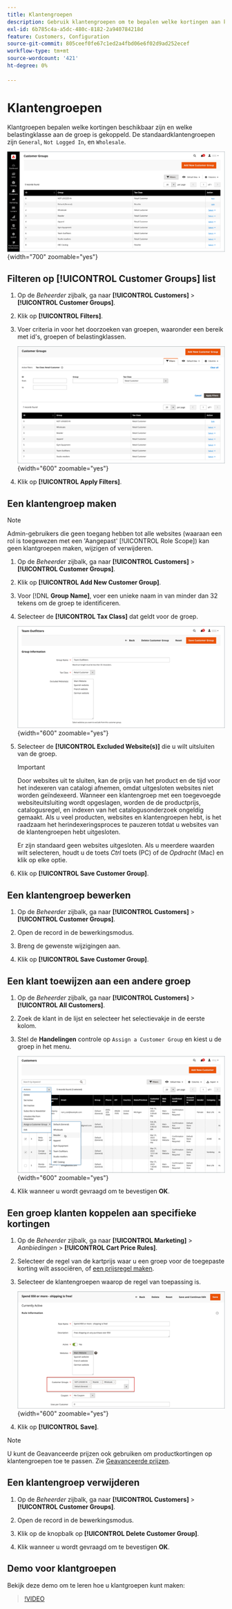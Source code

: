 ```yaml
---
title: Klantengroepen
description: Gebruik klantengroepen om te bepalen welke kortingen aan klanten beschikbaar zijn die aan een groep en de belastingklasse worden toegewezen die met de groep wordt geassocieerd.
exl-id: 6b785c4a-a5dc-480c-8182-2a940784218d
feature: Customers, Configuration
source-git-commit: 805ceef0fe67c1ed2a4fbd06e6f02d9ad252ecef
workflow-type: tm+mt
source-wordcount: '421'
ht-degree: 0%

---
```


# Klantengroepen

Klantgroepen bepalen welke kortingen beschikbaar zijn en welke belastingklasse aan de groep is gekoppeld. De standaardklantengroepen zijn `General`, `Not Logged In`, en `Wholesale`.

![Klantengroepen](assets/customer-groups.png){width="700" zoomable="yes"}

## Filteren op [!UICONTROL Customer Groups] list

1. Op de _Beheerder_ zijbalk, ga naar **[!UICONTROL Customers]** > **[!UICONTROL Customer Groups]**.

1. Klik op **[!UICONTROL Filters]**.

1. Voer criteria in voor het doorzoeken van groepen, waaronder een bereik met id&#39;s, groepen of belastingklassen.

   ![Filteropties](assets/groups-filters.png){width="600" zoomable="yes"}

1. Klik op **[!UICONTROL Apply Filters]**.

## Een klantengroep maken

>[!NOTE]
>
>Admin-gebruikers die geen toegang hebben tot alle websites (waaraan een rol is toegewezen met een &#39;Aangepast&#39; [!UICONTROL Role Scope]) kan geen klantgroepen maken, wijzigen of verwijderen.

1. Op de _Beheerder_ zijbalk, ga naar **[!UICONTROL Customers]** > **[!UICONTROL Customer Groups]**.

1. Klik op **[!UICONTROL Add New Customer Group]**.

1. Voor [!DNL **Group Name]**, voer een unieke naam in van minder dan 32 tekens om de groep te identificeren.

1. Selecteer de **[!UICONTROL Tax Class]** dat geldt voor de groep.

   ![Groepsgegevens](assets/group-information.png){width="600" zoomable="yes"}

1. Selecteer de **[!UICONTROL Excluded Website(s)]** die u wilt uitsluiten van de groep.

   >[!IMPORTANT]
   >
   >Door websites uit te sluiten, kan de prijs van het product en de tijd voor het indexeren van catalogi afnemen, omdat uitgesloten websites niet worden geïndexeerd. Wanneer een klantengroep met een toegevoegde websiteuitsluiting wordt opgeslagen, worden de de productprijs, catalogusregel, en indexen van het catalogusonderzoek ongeldig gemaakt. Als u veel producten, websites en klantengroepen hebt, is het raadzaam het herindexeringsproces te pauzeren totdat u websites van de klantengroepen hebt uitgesloten.

   Er zijn standaard geen websites uitgesloten. Als u meerdere waarden wilt selecteren, houdt u de toets _Ctrl_ toets (PC) of de _Opdracht_ (Mac) en klik op elke optie.

1. Klik op **[!UICONTROL Save Customer Group]**.

## Een klantengroep bewerken

1. Op de _Beheerder_ zijbalk, ga naar **[!UICONTROL Customers]** > **[!UICONTROL Customer Groups]**.

1. Open de record in de bewerkingsmodus.

1. Breng de gewenste wijzigingen aan.

1. Klik op **[!UICONTROL Save Customer Group]**.

## Een klant toewijzen aan een andere groep

1. Op de _Beheerder_ zijbalk, ga naar **[!UICONTROL Customers]** > **[!UICONTROL All Customers]**.

1. Zoek de klant in de lijst en selecteer het selectievakje in de eerste kolom.

1. Stel de **Handelingen** controle op `Assign a Customer Group` en kiest u de groep in het menu.

   ![Een klantengroep toewijzen](assets/group-assign.png){width="600" zoomable="yes"}

1. Klik wanneer u wordt gevraagd om te bevestigen **OK**.

## Een groep klanten koppelen aan specifieke kortingen

1. Op de _Beheerder_ zijbalk, ga naar **[!UICONTROL Marketing]** > _Aanbiedingen_ > **[!UICONTROL Cart Price Rules]**.

1. Selecteer de regel van de kartprijs waar u een groep voor de toegepaste korting wilt associëren, of [een prijsregel maken](../merchandising-promotions/price-rules-catalog.md).

1. Selecteer de klantengroepen waarop de regel van toepassing is.

   ![Klantengroep naar specifieke kortingen](assets/group-discount.png){width="600" zoomable="yes"}

1. Klik op **[!UICONTROL Save]**.

>[!NOTE]
>
> U kunt de Geavanceerde prijzen ook gebruiken om productkortingen op klantengroepen toe te passen. Zie [Geavanceerde prijzen](../catalog/product-price-group.md).

## Een klantengroep verwijderen

1. Op de _Beheerder_ zijbalk, ga naar **[!UICONTROL Customers]** > **[!UICONTROL Customer Groups]**.

1. Open de record in de bewerkingsmodus.

1. Klik op de knopbalk op **[!UICONTROL Delete Customer Group]**.

1. Klik wanneer u wordt gevraagd om te bevestigen **OK**.

## Demo voor klantgroepen

Bekijk deze demo om te leren hoe u klantgroepen kunt maken:

>[!VIDEO](https://video.tv.adobe.com/v/343660/?quality=12)
